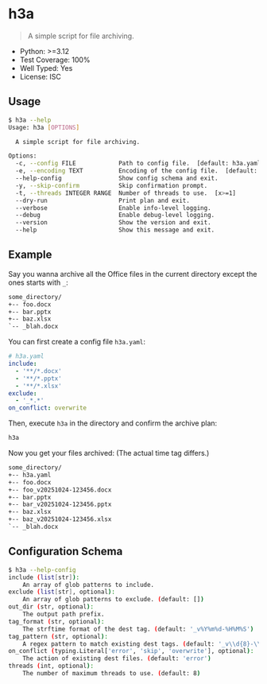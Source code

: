 # h3a

> A simple script for file archiving.

- Python: >=3.12
- Test Coverage: 100%
- Well Typed: Yes
- License: ISC

## Usage

```sh
$ h3a --help
Usage: h3a [OPTIONS]

  A simple script for file archiving.

Options:
  -c, --config FILE            Path to config file.  [default: h3a.yaml]
  -e, --encoding TEXT          Encoding of the config file.  [default: utf-8]
  --help-config                Show config schema and exit.
  -y, --skip-confirm           Skip confirmation prompt.
  -t, --threads INTEGER RANGE  Number of threads to use.  [x>=1]
  --dry-run                    Print plan and exit.
  --verbose                    Enable info-level logging.
  --debug                      Enable debug-level logging.
  --version                    Show the version and exit.
  --help                       Show this message and exit.
```

## Example

Say you wanna archive all the Office files in the current directory except the ones starts with `_`:

```txt
some_directory/
+-- foo.docx
+-- bar.pptx
+-- baz.xlsx
`-- _blah.docx
```

You can first create a config file `h3a.yaml`:

```yaml
# h3a.yaml
include:
  - '**/*.docx'
  - '**/*.pptx'
  - '**/*.xlsx'
exclude:
  - '_*.*'
on_conflict: overwrite
```

Then, execute `h3a` in the directory and confirm the archive plan:

```sh
h3a
```

Now you get your files archived: (The actual time tag differs.)

```txt
some_directory/
+-- h3a.yaml
+-- foo.docx
+-- foo_v20251024-123456.docx
+-- bar.pptx
+-- bar_v20251024-123456.pptx
+-- baz.xlsx
+-- baz_v20251024-123456.xlsx
`-- _blah.docx
```

## Configuration Schema

```sh
$ h3a --help-config
include (list[str]):
    An array of glob patterns to include.
exclude (list[str], optional):
    An array of glob patterns to exclude. (default: [])
out_dir (str, optional):
    The output path prefix.
tag_format (str, optional):
    The strftime format of the dest tag. (default: '_v%Y%m%d-%H%M%S')
tag_pattern (str, optional):
    A regex pattern to match existing dest tags. (default: '_v\\d{8}-\\d{6}')
on_conflict (typing.Literal['error', 'skip', 'overwrite'], optional):
    The action of existing dest files. (default: 'error')
threads (int, optional):
    The number of maximum threads to use. (default: 8)
```
